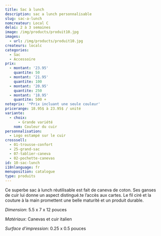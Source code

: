 ```yaml
---
title: Sac à lunch
description: sac a lunch personnalisable
slug: sac-a-lunch
nomcreateur: Local C
delai: 2 à 3 semaines
image: /img/products/produit10.jpg
images:
  - url: /img/products/produit10.jpg
createurs: localc
categories:
  - Sac
  - Accessoire
prix:
  - montant: '23.95'
    quantite: 50
  - montant: '21.95'
    quantite: 100
  - montant: '20.95'
    quantite: 250
  - montant: '18.95'
    quantite: 500 +
noteprix: '*Prix incluant une seule couleur'
pricerange: 18.95$ à 23.95$ / unité
variante:
  - choix:
      - Grande variété
    nom: Couleur du cuir
personnalisation:
  - Logo estampé sur le cuir
crosssell:
  - 01-trousse-confort
  - 25-grand-sac
  - 07-tablier-caneva
  - 02-pochette-canevas
id: 10-sac-lunch
i18nlanguage: fr
menuposition: catalogue
type: produits
---
```

Ce superbe sac à lunch réutilisable est fait de caneva de coton. Ses ganses de cuir lui donne un aspect distingué.te l’accès aux cartes. Le fil ciré et la couture à la main promettent une belle maturité et un produit durable.

_Dimension_: 5.5 x 7 x 12 pouces

_Matériaux_: Canevas et cuir italien

_Surface d’impression_: 0.25 x 0.5 pouces

